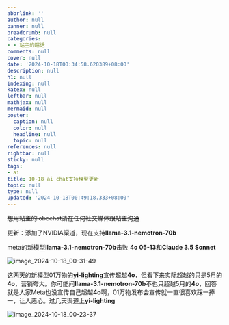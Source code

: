 ```yaml
---
abbrlink: ''
author: null
banner: null
breadcrumb: null
categories:
- - 站主的瞎话
comments: null
cover: null
date: '2024-10-18T00:34:58.620389+08:00'
description: null
h1: null
indexing: null
katex: null
leftbar: null
mathjax: null
mermaid: null
poster:
  caption: null
  color: null
  headline: null
  topic: null
references: null
rightbar: null
sticky: null
tags:
- ai
title: 10-18 ai chat支持模型更新
topic: null
type: null
updated: '2024-10-18T00:49:18.333+08:00'
---
```

~~想用站主的lobechat请在任何社交媒体跟站主沟通~~

更新：添加了NVIDIA渠道，现在支持**llama-3.1-nemotron-70b**

meta的新模型**llama-3.1-nemotron-70b**击败 **4o 05-13**和**Claude 3.5 Sonnet**

![image_2024-10-18_00-31-49](https://cdn.jsdelivr.net/gh/shangy1yi/picx-images-hosting@master/image_2024-10-18_00-31-49.9kg682cmtk.webp)

这两天的新模型01万物的**yi-lighting**宣传超越**4o**，但看下来实际超越的只是5月的**4o**，营销夸大。你可能问**llama-3.1-nemotron-70b**不也只超越5月的**4o**，回答就是人家Meta也没宣传自己超越**4o**啊，01万物发布会宣传就一直很喜欢踩一捧一，让人恶心。过几天渠道上**yi-lighting**

![image_2024-10-18_00-23-37](https://cdn.jsdelivr.net/gh/shangy1yi/picx-images-hosting@master/image_2024-10-18_00-23-37.4n7pe7wyzk.webp)


